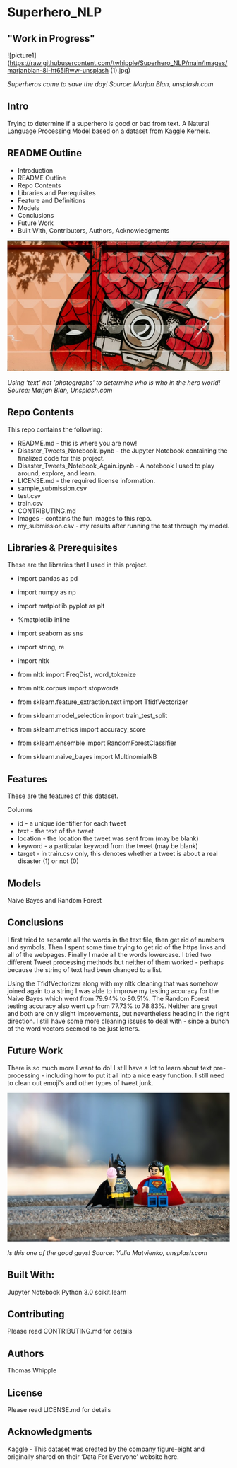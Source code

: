 # Superhero_NLP

## "Work in Progress"


![picture1](https://raw.githubusercontent.com/twhipple/Superhero_NLP/main/Images/marjanblan-8I-ht65iRww-unsplash (1).jpg)

*Superheros come to save the day! Source: Marjan Blan, unsplash.com*


## Intro
Trying to determine if a superhero is good or bad from text.
A Natural Language Processing Model based on a dataset from Kaggle Kernels.


## README Outline
* Introduction 
* README Outline
* Repo Contents
* Libraries and Prerequisites
* Feature and Definitions
* Models
* Conclusions
* Future Work
* Built With, Contributors, Authors, Acknowledgments


![picture2](https://raw.githubusercontent.com/twhipple/Superhero_NLP/main/Images/marjanblan-_CjdyBNNVio-unsplash.jpg)

*Using 'text' not 'photographs' to determine who is who in the hero world! Source: Marjan Blan, Unsplash.com*


## Repo Contents
This repo contains the following:
* README.md - this is where you are now!
* Disaster_Tweets_Notebook.ipynb - the Jupyter Notebook containing the finalized code for this project.
* Disaster_Tweets_Notebook_Again.ipynb - A notebook I used to play around, explore, and learn.
* LICENSE.md - the required license information.
* sample_submission.csv
* test.csv
* train.csv
* CONTRIBUTING.md 
* Images - contains the fun images to this repo.
* my_submission.csv - my results after running the test through my model.



## Libraries & Prerequisites
These are the libraries that I used in this project.

* import pandas as pd
* import numpy as np
* import matplotlib.pyplot as plt
* %matplotlib inline
* import seaborn as sns

* import string, re
* import nltk
* from nltk import FreqDist, word_tokenize
* from nltk.corpus import stopwords 

* from sklearn.feature_extraction.text import TfidfVectorizer
* from sklearn.model_selection import train_test_split
* from sklearn.metrics import accuracy_score
* from sklearn.ensemble import RandomForestClassifier
* from sklearn.naive_bayes import MultinomialNB



## Features
These are the features of this dataset.

Columns
* id - a unique identifier for each tweet
* text - the text of the tweet
* location - the location the tweet was sent from (may be blank)
* keyword - a particular keyword from the tweet (may be blank)
* target - in train.csv only, this denotes whether a tweet is about a real disaster (1) or not (0)


## Models
Naive Bayes and Random Forest



## Conclusions
I first tried to separate all the words in the text file, then get rid of numbers and symbols. Then I spent some time trying to get rid of the https links and all of the webpages. Finally I made all the words lowercase. I tried two different Tweet processing methods but neither of them worked - perhaps because the string of text had been changed to a list.

Using the TfidfVectorizer along with my nltk cleaning that was somehow joined again to a string I was able to improve my testing accuracy for the Naive Bayes which went from 79.94% to 80.51%. The Random Forest testing accuracy also went up from 77.73% to 78.83%. Neither are great and both are only slight improvements, but nevertheless heading in the right direction. I still have some more cleaning issues to deal with - since a bunch of the word vectors seemed to be just letters.


## Future Work
There is so much more I want to do! I still have a lot to learn about text pre-processing - including how to put it all into a nice easy function. I still need to clean out emoji's and other types of tweet junk.


![Picture4](https://raw.githubusercontent.com/twhipple/Superhero_NLP/main/Images/yulia-matvienko-kgz9vsP5JCU-unsplash.jpg)

*Is this one of the good guys! Source: Yulia Matvienko, unsplash.com*


## Built With:
Jupyter Notebook
Python 3.0
scikit.learn


## Contributing
Please read CONTRIBUTING.md for details


## Authors
Thomas Whipple


## License
Please read LICENSE.md for details


## Acknowledgments
Kaggle - This dataset was created by the company figure-eight and originally shared on their ‘Data For Everyone’ website here.
